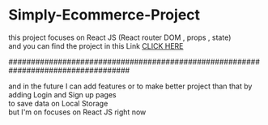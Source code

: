 # Simply-Ecommerce-Project
this project focuses on React JS (React router DOM , props , state) </br>
and you can find the project in this Link <a href="https://famous-klepon-66690e.netlify.app/cart">CLICK HERE </a> </br>
<p> ################################################################################### </p>
and in the future I can add features or to make better project than that by adding Login and Sign up pages </br>
to save data on Local Storage  </br>
but I'm on focuses on React JS right now </br> 
